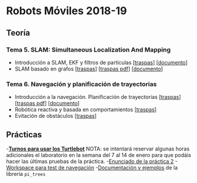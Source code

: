 # Robots Móviles 2018-19

## Teoría

### Tema 5. SLAM: Simultaneous Localization And Mapping

- Introducción a SLAM, EKF y filtros de partículas [[traspas](teoria/traspas/SLAM/intro_slam_traspas.html)] [[documento](teoria/traspas/SLAM/intro_slam.html)]
- SLAM basado en grafos [[traspas](teoria/traspas/SLAM/graph_based_slam_traspas.html)] [[traspas pdf](teoria/traspas/SLAM/graph_based_slam_traspas.pdf)] [[documento](teoria/traspas/SLAM/graph_based_SLAM.html)]

### Tema 6. Navegación y planificación de trayectorias

- Introducción a la navegación. Planificación de trayectorias [[traspas](teoria/traspas/navegacion/intro_y_planificacion_global_traspas.html)] [[traspas pdf](teoria/traspas/navegacion/intro_y_planificacion_global_traspas.pdf)] [[documento](teoria/traspas/navegacion/intro_y_planificacion_global.html)]
- Robótica reactiva y basada en comportamientos [[traspas](teoria/traspas/navegacion/conductas.pdf)]
- Evitación de obstáculos [[traspas](teoria/traspas/navegacion/obstaculos.pdf)]

## Prácticas

-**[Turnos para usar los Turtlebot](practicas/turnos_turtlebot.pdf)** NOTA: se intentará reservar algunas horas adicionales el laboratorio en la semana del 7 al 14 de enero para que podáis hacer las últimas pruebas de la práctica.
-[Enunciado de la práctica 2](practicas/enunciado_practica_2.html) 
-[Workspace para test de navegación](practicas/catkin_ws_test_nav.zip)
-[Documentación y ejemplos](practicas/pi_trees.pdf) de la librería `pi_trees`
